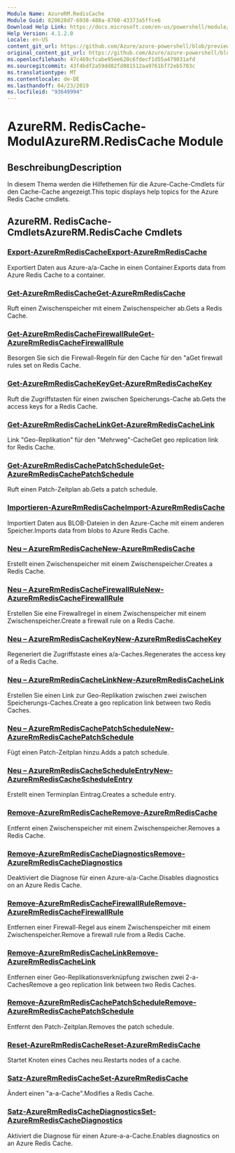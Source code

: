 ```yaml
---
Module Name: AzureRM.RedisCache
Module Guid: 820628d7-6938-488a-8760-43373a5ffce6
Download Help Link: https://docs.microsoft.com/en-us/powershell/module/azurerm.rediscache
Help Version: 4.1.2.0
Locale: en-US
content_git_url: https://github.com/Azure/azure-powershell/blob/preview/src/ResourceManager/RedisCache/Commands.RedisCache/help/AzureRM.RedisCache.md
original_content_git_url: https://github.com/Azure/azure-powershell/blob/preview/src/ResourceManager/RedisCache/Commands.RedisCache/help/AzureRM.RedisCache.md
ms.openlocfilehash: 47c469cfcabe95ee620c6fdecf1d55a479031afd
ms.sourcegitcommit: 43f4bdf2a59dd82fd881512aa9761bf72eb5703c
ms.translationtype: MT
ms.contentlocale: de-DE
ms.lasthandoff: 04/23/2019
ms.locfileid: "93649994"
---
```

# <span data-ttu-id="809d8-101">AzureRM. RedisCache-Modul</span><span class="sxs-lookup"><span data-stu-id="809d8-101">AzureRM.RedisCache Module</span></span>
## <span data-ttu-id="809d8-102">Beschreibung</span><span class="sxs-lookup"><span data-stu-id="809d8-102">Description</span></span>
<span data-ttu-id="809d8-103">In diesem Thema werden die Hilfethemen für die Azure-Cache-Cmdlets für den Cache-Cache angezeigt.</span><span class="sxs-lookup"><span data-stu-id="809d8-103">This topic displays help topics for the Azure Redis Cache cmdlets.</span></span>

## <span data-ttu-id="809d8-104">AzureRM. RedisCache-Cmdlets</span><span class="sxs-lookup"><span data-stu-id="809d8-104">AzureRM.RedisCache Cmdlets</span></span>
### [<span data-ttu-id="809d8-105">Export-AzureRmRedisCache</span><span class="sxs-lookup"><span data-stu-id="809d8-105">Export-AzureRmRedisCache</span></span>](Export-AzureRmRedisCache.md)
<span data-ttu-id="809d8-106">Exportiert Daten aus Azure-a/a-Cache in einen Container.</span><span class="sxs-lookup"><span data-stu-id="809d8-106">Exports data from Azure Redis Cache to a container.</span></span>

### [<span data-ttu-id="809d8-107">Get-AzureRmRedisCache</span><span class="sxs-lookup"><span data-stu-id="809d8-107">Get-AzureRmRedisCache</span></span>](Get-AzureRmRedisCache.md)
<span data-ttu-id="809d8-108">Ruft einen Zwischenspeicher mit einem Zwischenspeicher ab.</span><span class="sxs-lookup"><span data-stu-id="809d8-108">Gets a Redis Cache.</span></span>

### [<span data-ttu-id="809d8-109">Get-AzureRmRedisCacheFirewallRule</span><span class="sxs-lookup"><span data-stu-id="809d8-109">Get-AzureRmRedisCacheFirewallRule</span></span>](Get-AzureRmRedisCacheFirewallRule.md)
<span data-ttu-id="809d8-110">Besorgen Sie sich die Firewall-Regeln für den Cache für den "a</span><span class="sxs-lookup"><span data-stu-id="809d8-110">Get firewall rules set on Redis Cache.</span></span>

### [<span data-ttu-id="809d8-111">Get-AzureRmRedisCacheKey</span><span class="sxs-lookup"><span data-stu-id="809d8-111">Get-AzureRmRedisCacheKey</span></span>](Get-AzureRmRedisCacheKey.md)
<span data-ttu-id="809d8-112">Ruft die Zugriffstasten für einen zwischen Speicherungs-Cache ab.</span><span class="sxs-lookup"><span data-stu-id="809d8-112">Gets the access keys for a Redis Cache.</span></span>

### [<span data-ttu-id="809d8-113">Get-AzureRmRedisCacheLink</span><span class="sxs-lookup"><span data-stu-id="809d8-113">Get-AzureRmRedisCacheLink</span></span>](Get-AzureRmRedisCacheLink.md)
<span data-ttu-id="809d8-114">Link "Geo-Replikation" für den "Mehrweg"-Cache</span><span class="sxs-lookup"><span data-stu-id="809d8-114">Get geo replication link for Redis Cache.</span></span>

### [<span data-ttu-id="809d8-115">Get-AzureRmRedisCachePatchSchedule</span><span class="sxs-lookup"><span data-stu-id="809d8-115">Get-AzureRmRedisCachePatchSchedule</span></span>](Get-AzureRmRedisCachePatchSchedule.md)
<span data-ttu-id="809d8-116">Ruft einen Patch-Zeitplan ab.</span><span class="sxs-lookup"><span data-stu-id="809d8-116">Gets a patch schedule.</span></span>

### [<span data-ttu-id="809d8-117">Importieren-AzureRmRedisCache</span><span class="sxs-lookup"><span data-stu-id="809d8-117">Import-AzureRmRedisCache</span></span>](Import-AzureRmRedisCache.md)
<span data-ttu-id="809d8-118">Importiert Daten aus BLOB-Dateien in den Azure-Cache mit einem anderen Speicher.</span><span class="sxs-lookup"><span data-stu-id="809d8-118">Imports data from blobs to Azure Redis Cache.</span></span>

### [<span data-ttu-id="809d8-119">Neu – AzureRmRedisCache</span><span class="sxs-lookup"><span data-stu-id="809d8-119">New-AzureRmRedisCache</span></span>](New-AzureRmRedisCache.md)
<span data-ttu-id="809d8-120">Erstellt einen Zwischenspeicher mit einem Zwischenspeicher.</span><span class="sxs-lookup"><span data-stu-id="809d8-120">Creates a Redis Cache.</span></span>

### [<span data-ttu-id="809d8-121">Neu – AzureRmRedisCacheFirewallRule</span><span class="sxs-lookup"><span data-stu-id="809d8-121">New-AzureRmRedisCacheFirewallRule</span></span>](New-AzureRmRedisCacheFirewallRule.md)
<span data-ttu-id="809d8-122">Erstellen Sie eine Firewallregel in einem Zwischenspeicher mit einem Zwischenspeicher.</span><span class="sxs-lookup"><span data-stu-id="809d8-122">Create a firewall rule on a Redis Cache.</span></span>

### [<span data-ttu-id="809d8-123">Neu – AzureRmRedisCacheKey</span><span class="sxs-lookup"><span data-stu-id="809d8-123">New-AzureRmRedisCacheKey</span></span>](New-AzureRmRedisCacheKey.md)
<span data-ttu-id="809d8-124">Regeneriert die Zugriffstaste eines a/a-Caches.</span><span class="sxs-lookup"><span data-stu-id="809d8-124">Regenerates the access key of a Redis Cache.</span></span>

### [<span data-ttu-id="809d8-125">Neu – AzureRmRedisCacheLink</span><span class="sxs-lookup"><span data-stu-id="809d8-125">New-AzureRmRedisCacheLink</span></span>](New-AzureRmRedisCacheLink.md)
<span data-ttu-id="809d8-126">Erstellen Sie einen Link zur Geo-Replikation zwischen zwei zwischen Speicherungs-Caches.</span><span class="sxs-lookup"><span data-stu-id="809d8-126">Create a geo replication link between two Redis Caches.</span></span>

### [<span data-ttu-id="809d8-127">Neu – AzureRmRedisCachePatchSchedule</span><span class="sxs-lookup"><span data-stu-id="809d8-127">New-AzureRmRedisCachePatchSchedule</span></span>](New-AzureRmRedisCachePatchSchedule.md)
<span data-ttu-id="809d8-128">Fügt einen Patch-Zeitplan hinzu.</span><span class="sxs-lookup"><span data-stu-id="809d8-128">Adds a patch schedule.</span></span>

### [<span data-ttu-id="809d8-129">Neu – AzureRmRedisCacheScheduleEntry</span><span class="sxs-lookup"><span data-stu-id="809d8-129">New-AzureRmRedisCacheScheduleEntry</span></span>](New-AzureRmRedisCacheScheduleEntry.md)
<span data-ttu-id="809d8-130">Erstellt einen Terminplan Eintrag.</span><span class="sxs-lookup"><span data-stu-id="809d8-130">Creates a schedule entry.</span></span>

### [<span data-ttu-id="809d8-131">Remove-AzureRmRedisCache</span><span class="sxs-lookup"><span data-stu-id="809d8-131">Remove-AzureRmRedisCache</span></span>](Remove-AzureRmRedisCache.md)
<span data-ttu-id="809d8-132">Entfernt einen Zwischenspeicher mit einem Zwischenspeicher.</span><span class="sxs-lookup"><span data-stu-id="809d8-132">Removes a Redis Cache.</span></span>

### [<span data-ttu-id="809d8-133">Remove-AzureRmRedisCacheDiagnostics</span><span class="sxs-lookup"><span data-stu-id="809d8-133">Remove-AzureRmRedisCacheDiagnostics</span></span>](Remove-AzureRmRedisCacheDiagnostics.md)
<span data-ttu-id="809d8-134">Deaktiviert die Diagnose für einen Azure-a/a-Cache.</span><span class="sxs-lookup"><span data-stu-id="809d8-134">Disables diagnostics on an Azure Redis Cache.</span></span>

### [<span data-ttu-id="809d8-135">Remove-AzureRmRedisCacheFirewallRule</span><span class="sxs-lookup"><span data-stu-id="809d8-135">Remove-AzureRmRedisCacheFirewallRule</span></span>](Remove-AzureRmRedisCacheFirewallRule.md)
<span data-ttu-id="809d8-136">Entfernen einer Firewall-Regel aus einem Zwischenspeicher mit einem Zwischenspeicher.</span><span class="sxs-lookup"><span data-stu-id="809d8-136">Remove a firewall rule from a Redis Cache.</span></span>

### [<span data-ttu-id="809d8-137">Remove-AzureRmRedisCacheLink</span><span class="sxs-lookup"><span data-stu-id="809d8-137">Remove-AzureRmRedisCacheLink</span></span>](Remove-AzureRmRedisCacheLink.md)
<span data-ttu-id="809d8-138">Entfernen einer Geo-Replikationsverknüpfung zwischen zwei 2-a-Caches</span><span class="sxs-lookup"><span data-stu-id="809d8-138">Remove a geo replication link between two Redis Caches.</span></span>

### [<span data-ttu-id="809d8-139">Remove-AzureRmRedisCachePatchSchedule</span><span class="sxs-lookup"><span data-stu-id="809d8-139">Remove-AzureRmRedisCachePatchSchedule</span></span>](Remove-AzureRmRedisCachePatchSchedule.md)
<span data-ttu-id="809d8-140">Entfernt den Patch-Zeitplan.</span><span class="sxs-lookup"><span data-stu-id="809d8-140">Removes the patch schedule.</span></span>

### [<span data-ttu-id="809d8-141">Reset-AzureRmRedisCache</span><span class="sxs-lookup"><span data-stu-id="809d8-141">Reset-AzureRmRedisCache</span></span>](Reset-AzureRmRedisCache.md)
<span data-ttu-id="809d8-142">Startet Knoten eines Caches neu.</span><span class="sxs-lookup"><span data-stu-id="809d8-142">Restarts nodes of a cache.</span></span>

### [<span data-ttu-id="809d8-143">Satz-AzureRmRedisCache</span><span class="sxs-lookup"><span data-stu-id="809d8-143">Set-AzureRmRedisCache</span></span>](Set-AzureRmRedisCache.md)
<span data-ttu-id="809d8-144">Ändert einen "a-a-Cache".</span><span class="sxs-lookup"><span data-stu-id="809d8-144">Modifies a Redis Cache.</span></span>

### [<span data-ttu-id="809d8-145">Satz-AzureRmRedisCacheDiagnostics</span><span class="sxs-lookup"><span data-stu-id="809d8-145">Set-AzureRmRedisCacheDiagnostics</span></span>](Set-AzureRmRedisCacheDiagnostics.md)
<span data-ttu-id="809d8-146">Aktiviert die Diagnose für einen Azure-a-a-Cache.</span><span class="sxs-lookup"><span data-stu-id="809d8-146">Enables diagnostics on an Azure Redis Cache.</span></span>

